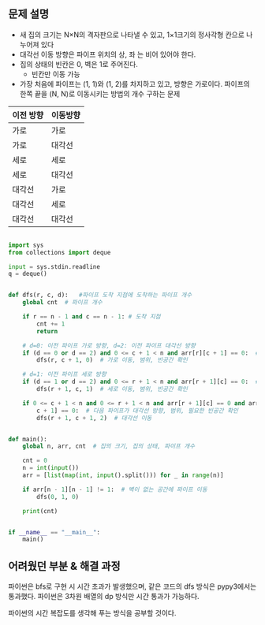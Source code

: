 ## 문제 설명

- 새 집의 크기는 N×N의 격자판으로 나타낼 수 있고, 1×1크기의 정사각형 칸으로 나누어져 있다
- 대각선 이동 방향은 파이프 위치의 상, 좌 는 비어 있어야 한다.
- 집의 상태의 빈칸은 0, 벽은 1로 주어진다.
   - 빈칸만 이동 가능 
- 가장 처음에 파이프는 (1, 1)와 (1, 2)를 차지하고 있고, 방향은 가로이다. 파이프의 한쪽 끝을 (N, N)로 이동시키는 방법의 개수 구하는 문제

| 이전 방향 | 이동방향 |
| --- | --- |
| 가로 | 가로 |
| 가로 | 대각선 |
| 세로 | 세로 |
| 세로 | 대각선 |
| 대각선 | 가로 |
| 대각선 | 세로 |
| 대각선 | 대각선 |


``` python

import sys
from collections import deque

input = sys.stdin.readline
q = deque()


def dfs(r, c, d):   #파이프 도착 지점에 도착하는 파이프 개수
    global cnt  # 파이프 개수

    if r == n - 1 and c == n - 1: # 도착 지점
        cnt += 1
        return

    # d=0: 이전 파이프 가로 방향, d=2: 이전 파이프 대각선 방향
    if (d == 0 or d == 2) and 0 <= c + 1 < n and arr[r][c + 1] == 0:  # 다음 파이프가 가로 방향
        dfs(r, c + 1, 0)  # 가로 이동, 범위, 빈공간 확인

    # d=1: 이전 파이프 세로 방향
    if (d == 1 or d == 2) and 0 <= r + 1 < n and arr[r + 1][c] == 0:  # 다음 파이프가 세로 방향
        dfs(r + 1, c, 1)  # 세로 이동, 범위, 빈공간 확인

    if 0 <= c + 1 < n and 0 <= r + 1 < n and arr[r + 1][c] == 0 and arr[r][c + 1] == 0 and arr[r + 1][
        c + 1] == 0:  # 다음 파이프가 대각선 방향, 범위, 필요한 빈공간 확인
        dfs(r + 1, c + 1, 2)  # 대각선 이동


def main():
    global n, arr, cnt  # 집의 크기, 집의 상태, 파이프 개수

    cnt = 0
    n = int(input())
    arr = [list(map(int, input().split())) for _ in range(n)]

    if arr[n - 1][n - 1] != 1:  # 벽이 없는 공간에 파이프 이동
        dfs(0, 1, 0)

    print(cnt)


if __name__ == "__main__":
    main()


```

## 어려웠던 부분 & 해결 과정
파이썬은 bfs로 구현 시 시간 초과가 발생했으며, 같은 코드의 dfs 방식은 pypy3에서는 통과했다.
파이썬은 3차원 배열의 dp 방식만 시간 통과가 가능하다.

파이썬의 시간 복잡도를 생각해 푸는 방식을 공부할 것이다.
